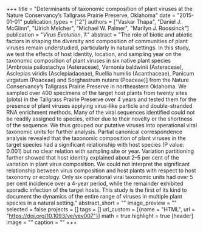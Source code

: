 +++
title = "Determinants of taxonomic composition of plant viruses at the Nature Conservancy’s Tallgrass Prairie Preserve, Oklahoma"
date = "2015-01-01"
publication_types = ["2"]
authors = ["Vaskar Thapa", "Daniel J. McGlinn", "Ulrich Melcher", "Michael W. Palmer", "Marilyn J. Roossinck"]
publication = "_Virus Evolution_, *1:*"
abstract = "The role of biotic and abiotic factors in shaping the diversity and composition of communities of plant viruses remain understudied, particularly in natural settings. In this study, we test the effects of host identity, location, and sampling year on the taxonomic composition of plant viruses in six native plant species [Ambrosia psilostachya (Asteraceae), Vernonia baldwinii (Asteraceae), Asclepias viridis (Asclepiadaceae), Ruellia humilis (Acanthaceae), Panicum virgatum (Poaceae) and Sorghastrum nutans (Poaceae)] from the Nature Conservancy’s Tallgrass Prairie Preserve in northeastern Oklahoma. We sampled over 400 specimens of the target host plants from twenty sites (plots) in the Tallgrass Prairie Preserve over 4 years and tested them for the presence of plant viruses applying virus-like particle and double-stranded RNA enrichment methods. Many of the viral sequences identified could not be readily assigned to species, either due to their novelty or the shortness of the sequence. We thus grouped our putative viruses into operational viral taxonomic units for further analysis. Partial canonical correspondence analysis revealed that the taxonomic composition of plant viruses in the target species had a significant relationship with host species (P value: 0.001) but no clear relation with sampling site or year. Variation partitioning further showed that host identity explained about 2–5 per cent of the variation in plant virus composition. We could not interpret the significant relationship between virus composition and host plants with respect to host taxonomy or ecology. Only six operational viral taxonomic units had over 5 per cent incidence over a 4-year period, while the remainder exhibited sporadic infection of the target hosts. This study is the first of its kind to document the dynamics of the entire range of viruses in multiple plant species in a natural setting."
abstract_short = ""
image_preview = ""
selected = false
projects = []
tags = []
url_custom = [{name = "HTML", url = "https://doi.org/10.1093/ve/vev007"}]
math = true
highlight = true
[header]
image = ""
caption = ""
+++
